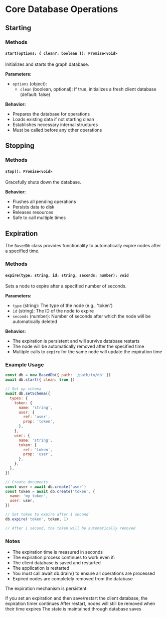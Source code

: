 # Core Database Operations

## Starting

### Methods

#### `start(options: { clean?: boolean }): Promise<void>`

Initializes and starts the graph database.

**Parameters:**

- `options` (object):
  - `clean` (boolean, optional): If true, initializes a fresh client database (default: false)

**Behavior:**

- Prepares the database for operations
- Loads existing data if not starting clean
- Establishes necessary internal structures
- Must be called before any other operations

## Stopping

### Methods

#### `stop(): Promise<void>`

Gracefully shuts down the database.

**Behavior:**

- Flushes all pending operations
- Persists data to disk
- Releases resources
- Safe to call multiple times

## Expiration

The `BasedDb` class provides functionality to automatically expire nodes after a specified time.

### Methods

#### `expire(type: string, id: string, seconds: number): void`

Sets a node to expire after a specified number of seconds.

**Parameters:**

- `type` (string): The type of the node (e.g., 'token')
- `id` (string): The ID of the node to expire
- `seconds` (number): Number of seconds after which the node will be automatically deleted

**Behavior:**

- The expiration is persistent and will survive database restarts
- The node will be automatically removed after the specified time
- Multiple calls to `expire` for the same node will update the expiration time

### Example Usage

```javascript
const db = new BasedDb({ path: '/path/to/db' })
await db.start({ clean: true })

// Set up schema
await db.setSchema({
  types: {
    token: {
      name: 'string',
      user: {
        ref: 'user',
        prop: 'token',
      },
    },
    user: {
      name: 'string',
      token: {
        ref: 'token',
        prop: 'user',
      },
    },
  },
})

// Create documents
const user = await db.create('user')
const token = await db.create('token', {
  name: 'my token',
  user: user,
})

// Set token to expire after 1 second
db.expire('token', token, 1)

// After 1 second, the token will be automatically removed
```

### Notes

- The expiration time is measured in seconds
- The expiration process continues to work even if:
- The client database is saved and restarted
- The application is restarted
- You must call await db.drain() to ensure all operations are processed
- Expired nodes are completely removed from the database

The expiration mechanism is persistent:

If you set an expiration and then save/restart the client database, the expiration timer continues
After restart, nodes will still be removed when their time expires
The state is maintained through database saves

